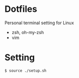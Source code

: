 # Dotfiles
Personal terminal setting for Linux
* zsh, oh-my-zsh
* vim

# Setting
```sh
$ source ./setup.sh
```
